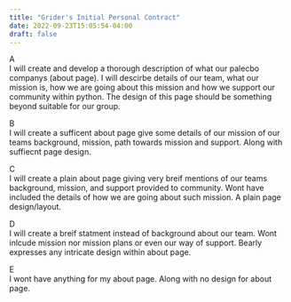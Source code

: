 ```yaml
---
title: "Grider's Initial Personal Contract"
date: 2022-09-23T15:05:54-04:00
draft: false
---
```


A <br>
I will create and develop a thorough description of what our palecbo companys (about page). I will descirbe details of our team, what our mission is, how we are going about this mission and how we support our community within python. The design of this page should be something beyond suitable for our group.


B <br>
I will create a sufficent about page give some details  of our mission of our teams background, mission, path towards mission and support. Along with suffiecnt page design. 

C <br>
I will create a plain about page giving very breif mentions of our teams background, mission, and support provided to community. Wont have included the details of how we are going about such mission. A plain page design/layout. 

D <br>
I will create a breif statment instead of background about our team. Wont inlcude mission nor mission plans or even our way of support. Bearly expresses any intricate design within about page.

E <br>
I wont have anything for my about page. Along with no design for about page. 